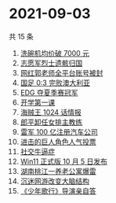 # 2021-09-03

共 15 条

<!-- BEGIN -->
<!-- 最后更新时间 Fri Sep 03 2021 08:20:14 GMT+0800 (China Standard Time) -->

1. [洗碗机均价破 7000 元](https://www.zhihu.com/search?q=洗碗机)
1. [志愿军烈士遗骸归国](https://www.zhihu.com/search?q=志愿军)
1. [网红郭老师全平台账号被封](https://www.zhihu.com/search?q=郭老师)
1. [国足 0:3 完败澳大利亚](https://www.zhihu.com/search?q=中国男足)
1. [EDG 夺夏季赛冠军](https://www.zhihu.com/search?q=EDG)
1. [开学第一课](https://www.zhihu.com/search?q=开学第一课)
1. [海贼王 1024 话情报](https://www.zhihu.com/search?q=海贼王)
1. [郎平卸任女排主教练](https://www.zhihu.com/search?q=郎平)
1. [雷军 100 亿注册汽车公司](https://www.zhihu.com/search?q=小米汽车)
1. [进击的巨人角色人气投票](https://www.zhihu.com/search?q=进击的巨人)
1. [社交牛逼症](https://www.zhihu.com/search?q=社交牛逼症)
1. [Win11 正式版 10 月 5 日发布](https://www.zhihu.com/search?q=Windows11)
1. [湖南桃江一养老公寓爆雷](https://www.zhihu.com/search?q=湖南桃江)
1. [沉迷网游改变大脑结构](https://www.zhihu.com/search?q=大脑结构)
1. [《少年歌行》导演亲自答](https://www.zhihu.com/search?q=少年歌行)

<!-- END -->
